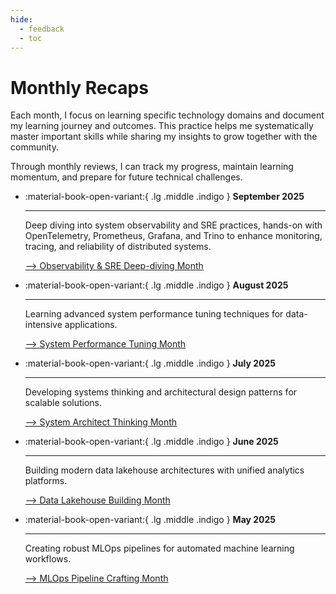 ```yaml
---
hide:
  - feedback
  - toc
---
```

# Monthly Recaps

Each month, I focus on learning specific technology domains and document my learning journey and outcomes. This practice helps me systematically master important skills while sharing my insights to grow together with the community.

Through monthly reviews, I can track my progress, maintain learning momentum, and prepare for future technical challenges.

<div class="grid cards" markdown>

-   :material-book-open-variant:{ .lg .middle .indigo } __September 2025__

    ---

    Deep diving into system observability and SRE practices, hands-on with OpenTelemetry, Prometheus, Grafana, and Trino to enhance monitoring, tracing, and reliability of distributed systems.

    [--> Observability & SRE Deep-diving Month](./202509.md)

-   :material-book-open-variant:{ .lg .middle .indigo } __August 2025__

    ---

    Learning advanced system performance tuning techniques for data-intensive applications.
    
    [--> System Performance Tuning Month](./202508.md)


-   :material-book-open-variant:{ .lg .middle .indigo } __July 2025__

    ---

    Developing systems thinking and architectural design patterns for scalable solutions.
    
    [--> System Architect Thinking Month](./202507.md)
    
-   :material-book-open-variant:{ .lg .middle .indigo } __June 2025__

    ---

    Building modern data lakehouse architectures with unified analytics platforms.
    
    [--> Data Lakehouse Building Month](./202506.md)


-   :material-book-open-variant:{ .lg .middle .indigo } __May 2025__

    ---

    Creating robust MLOps pipelines for automated machine learning workflows.
    
    [--> MLOps Pipeline Crafting Month](./202505.md)


</div>